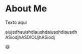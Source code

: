 ---
---

<h1>About Me</h1>

Texto aqui

aiujsdhauishdiaushdaiuashdiausdh  
ASiodjhASDIOUjhASiodj

:smile:
